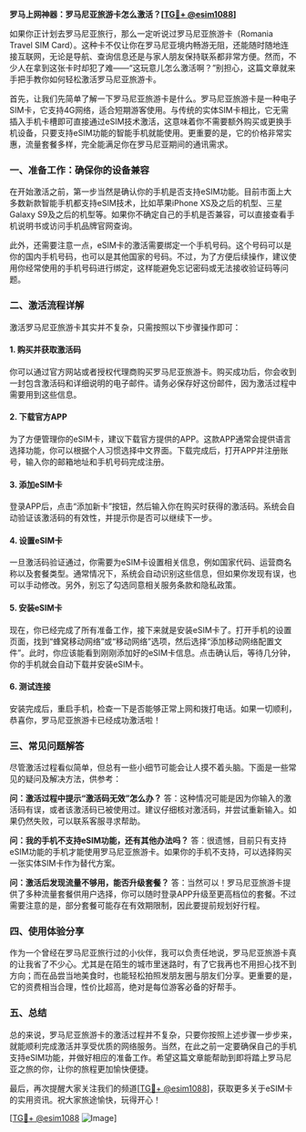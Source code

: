 **罗马上网神器：罗马尼亚旅游卡怎么激活？[[TG💪+ @esim1088](https://t.me/s/esim1088)]**

如果你正计划去罗马尼亚旅行，那么一定听说过罗马尼亚旅游卡（Romania Travel SIM Card）。这种卡不仅让你在罗马尼亚境内畅游无阻，还能随时随地连接互联网，无论是导航、查询信息还是与家人朋友保持联系都非常方便。然而，不少人在拿到这张卡时却犯了难——“这玩意儿怎么激活啊？”别担心，这篇文章就来手把手教你如何轻松激活罗马尼亚旅游卡。

首先，让我们先简单了解一下罗马尼亚旅游卡是什么。罗马尼亚旅游卡是一种电子SIM卡，它支持4G网络，适合短期游客使用。与传统的实体SIM卡相比，它无需插入手机卡槽即可直接通过eSIM技术激活，这意味着你不需要额外购买或更换手机设备，只要支持eSIM功能的智能手机就能使用。更重要的是，它的价格非常实惠，流量套餐多样，完全能满足你在罗马尼亚期间的通讯需求。

### **一、准备工作：确保你的设备兼容**
在开始激活之前，第一步当然是确认你的手机是否支持eSIM功能。目前市面上大多数新款智能手机都支持eSIM技术，比如苹果iPhone XS及之后的机型、三星Galaxy S9及之后的机型等。如果你不确定自己的手机是否兼容，可以直接查看手机说明书或访问手机品牌官网查询。

此外，还需要注意一点，eSIM卡的激活需要绑定一个手机号码。这个号码可以是你的国内手机号码，也可以是其他国家的号码。不过，为了方便后续操作，建议使用你经常使用的手机号码进行绑定，这样能避免忘记密码或无法接收验证码等问题。

### **二、激活流程详解**
激活罗马尼亚旅游卡其实并不复杂，只需按照以下步骤操作即可：

#### **1. 购买并获取激活码**
你可以通过官方网站或者授权代理商购买罗马尼亚旅游卡。购买成功后，你会收到一封包含激活码和详细说明的电子邮件。请务必保存好这份邮件，因为激活过程中需要用到这些信息。

#### **2. 下载官方APP**
为了方便管理你的eSIM卡，建议下载官方提供的APP。这款APP通常会提供语言选择功能，你可以根据个人习惯选择中文界面。下载完成后，打开APP并注册账号，输入你的邮箱地址和手机号码完成注册。

#### **3. 添加eSIM卡**
登录APP后，点击“添加新卡”按钮，然后输入你在购买时获得的激活码。系统会自动验证该激活码的有效性，并提示你是否可以继续下一步。

#### **4. 设置eSIM卡**
一旦激活码验证通过，你需要为eSIM卡设置相关信息，例如国家代码、运营商名称以及套餐类型。通常情况下，系统会自动识别这些信息，但如果你发现有误，也可以手动修改。另外，别忘了勾选同意相关服务条款和隐私政策。

#### **5. 安装eSIM卡**
现在，你已经完成了所有准备工作，接下来就是安装eSIM卡了。打开手机的设置页面，找到“蜂窝移动网络”或“移动网络”选项，然后选择“添加移动网络配置文件”。此时，你应该能看到刚刚添加好的eSIM卡信息。点击确认后，等待几分钟，你的手机就会自动下载并安装eSIM卡。

#### **6. 测试连接**
安装完成后，重启手机，检查一下是否能够正常上网和拨打电话。如果一切顺利，恭喜你，罗马尼亚旅游卡已经成功激活啦！

### **三、常见问题解答**
尽管激活过程看似简单，但总有一些小细节可能会让人摸不着头脑。下面是一些常见的疑问及解决方法，供参考：

**问：激活过程中提示“激活码无效”怎么办？**
答：这种情况可能是因为你输入的激活码有误，或者该激活码已被使用过。建议仔细核对激活码，并尝试重新输入。如果仍然失败，可以联系客服寻求帮助。

**问：我的手机不支持eSIM功能，还有其他办法吗？**
答：很遗憾，目前只有支持eSIM功能的手机才能使用罗马尼亚旅游卡。如果你的手机不支持，可以选择购买一张实体SIM卡作为替代方案。

**问：激活后发现流量不够用，能否升级套餐？**
答：当然可以！罗马尼亚旅游卡提供了多种流量套餐供用户选择，你可以随时登录APP升级至更高档位的套餐。不过需要注意的是，部分套餐可能存在有效期限制，因此要提前规划好行程。

### **四、使用体验分享**
作为一个曾经在罗马尼亚旅行过的小伙伴，我可以负责任地说，罗马尼亚旅游卡真的让我省了不少心。尤其是在陌生的城市里迷路时，有了它我再也不用担心找不到方向；而在品尝当地美食时，也能轻松拍照发朋友圈与朋友们分享。更重要的是，它的资费相当合理，性价比超高，绝对是每位游客必备的好帮手。

### **五、总结**
总的来说，罗马尼亚旅游卡的激活过程并不复杂，只要你按照上述步骤一步步来，就能顺利完成激活并享受优质的网络服务。当然，在此之前一定要确保自己的手机支持eSIM功能，并做好相应的准备工作。希望这篇文章能帮助到即将踏上罗马尼亚之旅的你，让你的旅程更加愉快便捷。

最后，再次提醒大家关注我们的频道[[TG💪+ @esim1088](https://t.me/s/esim1088)]，获取更多关于eSIM卡的实用资讯。祝大家旅途愉快，玩得开心！

[[TG💪+ @esim1088](https://t.me/s/esim1088) ![Image](https://i.postimg.cc/4NQfJmqS/Snipaste-2025-05-13-00-14-12.png)]